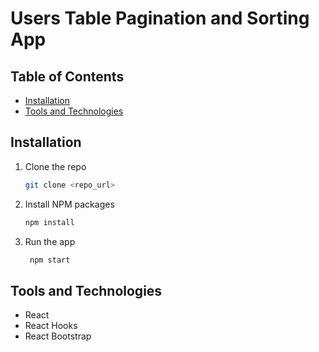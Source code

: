 # Users Table Pagination and Sorting App

## Table of Contents

- [Installation](#instllation)
- [Tools and Technologies](#tools-and-technologies)

## Installation

1. Clone the repo
   ```sh
   git clone <repo_url>
    ```

2. Install NPM packages
   ```sh
   npm install
   ```

3. Run the app
   ```sh
    npm start
    ```

## Tools and Technologies

- React
- React Hooks
- React Bootstrap